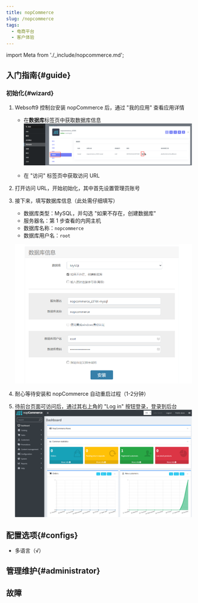 ```yaml
---
title: nopCommerce
slug: /nopcommerce
tags:
  - 电商平台
  - 客户体验
---
```


import Meta from './_include/nopcommerce.md';

<Meta name="meta" />

## 入门指南{#guide}

### 初始化{#wizard}

1. Websoft9 控制台安装 nopCommerce 后，通过 "我的应用" 查看应用详情

   - 在**数据库**标签页中获取数据库信息
     ![](./assets/nopcommerce-getdbconns-websoft9.png)

   - 在 "访问" 标签页中获取访问 URL
   
2. 打开访问 URL，开始初始化，其中首先设置管理员账号

3. 接下来，填写数据库信息（此处需仔细填写）

   - 数据库类型：MySQL，并勾选 "如果不存在，创建数据库"
   - 服务器名：第 1 步查看的内网主机
   - 数据库名称：`nopcommerce`
   - 数据库用户名：`root`

   ![](./assets/nopcommerce-setdbconns-websoft9.png)
    
2. 耐心等待安装和 nopCommerce 自动重启过程（1-2分钟）

3. 待前台页面可访问后，通过其右上角的 "Log in" 按钮登录，登录到后台
   ![](./assets/nopcommerce-backend-websoft9.png)

## 配置选项{#configs}

- 多语言（√）

## 管理维护{#administrator}

## 故障